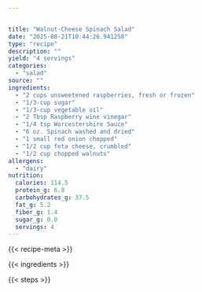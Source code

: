 ```yaml
---


title: "Walnut-Cheese Spinach Salad"
date: "2025-08-21T10:44:26.941258"
type: "recipe"
description: ""
yield: "4 servings"
categories:
  - "salad"
source: ""
ingredients:
  - "2 cups unsweetened raspberries, fresh or frozen"
  - "1/3-cup sugar"
  - "1/3-cup vegetable oil"
  - "2 Tbsp Raspberry wine vinegar"
  - "1/4 tsp Worcestershire Sauce"
  - "6 oz. Spinach washed and dried"
  - "1 small red onion chopped"
  - "1/2 cup feta cheese, crumbled"
  - "1/2 cup chopped walnuts"
allergens:
  - "dairy"
nutrition:
  calories: 114.5
  protein_g: 6.8
  carbohydrates_g: 37.5
  fat_g: 5.2
  fiber_g: 1.4
  sugar_g: 0.0
  servings: 4
---
```


{{< recipe-meta >}}

{{< ingredients >}}

{{< steps >}}
